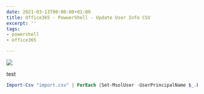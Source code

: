 ```yaml
---
date: 2021-03-13T00:00:00+01:00
title: Office365 - PowwerShell - Update User Info CSV
excerpt: ''
tags:
- powershell
- office365

---
```

![](/images/office365_powershell_2.png)

test

```powershell
Import-Csv "import.csv" | ForEach {Set-MsolUser -UserPrincipalName $_.EMAIL_ADDRESS -DisplayName $_.DisplayName -FirstName $_.FirstName -LastName $_.LastName -StreetAddress $_.StreetAddress -City $_.City -PostalCode $_.PostalCode -Phone $_.Phone -MobilePhone $_.MobilePhone -Country $_.CountryOrRegion}
```